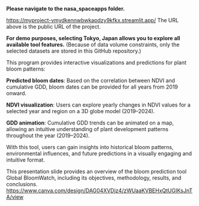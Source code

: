 **Please navigate to the nasa_spaceapps folder.**


https://myproject-vmydkennwbwkapdzy9kfkx.streamlit.app/ The URL above is the public URL of the project.

**For demo purposes, selecting Tokyo, Japan allows you to explore all available tool features.** (Because of data volume constraints, only the selected datasets are stored in this GitHub repository.)


This program provides interactive visualizations and predictions for plant bloom patterns:

**Predicted bloom dates**: Based on the correlation between NDVI and cumulative GDD, bloom dates can be provided for all years from 2019 onward.

**NDVI visualization**: Users can explore yearly changes in NDVI values for a selected year and region on a 3D globe model (2019–2024).

**GDD animation**: Cumulative GDD trends can be animated on a map, allowing an intuitive understanding of plant development patterns throughout the year (2019–2024).

With this tool, users can gain insights into historical bloom patterns, environmental influences, and future predictions in a visually engaging and intuitive format.


This presentation slide provides an overview of the bloom prediction tool Global BloomWatch, including its objectives, methodology, results, and conclusions.
https://www.canva.com/design/DAG04XVDjz4/zWUaaKVBEHxQtUGIKsJnTA/view

